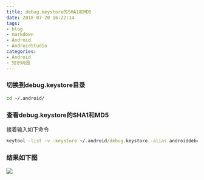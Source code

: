 ```yaml
---
title: debug.keystore的SHA1和MD5
date: 2018-07-20 16:22:14
tags:
- blog
- markdown
- Android 
- AndroidStudio
categories:
- Android
- 知识巩固
---
```


### 切换到debug.keystore目录

```cmd
cd ~/.android/
```
### 查看debug.keystore的SHA1和MD5

接着输入如下命令
```cmd
keytool -list -v -keystore ~/.android/debug.keystore -alias androiddebugkey -storepass android -keypass android
```

### 结果如下图
![](https://ws4.sinaimg.cn/large/006tNbRwly1fx6h7i8nvjj30jy0ff0v8.jpg)

<!--more-->